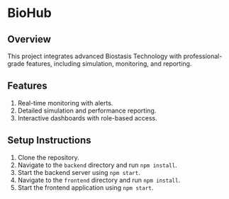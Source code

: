 
# BioHub

## Overview
This project integrates advanced Biostasis Technology with professional-grade features, including simulation, monitoring, and reporting.

## Features
1. Real-time monitoring with alerts.
2. Detailed simulation and performance reporting.
3. Interactive dashboards with role-based access.

## Setup Instructions
1. Clone the repository.
2. Navigate to the `backend` directory and run `npm install`.
3. Start the backend server using `npm start`.
4. Navigate to the `frontend` directory and run `npm install`.
5. Start the frontend application using `npm start`.
